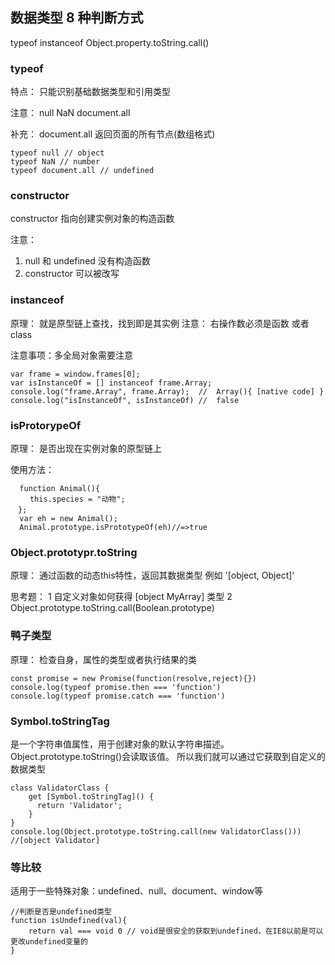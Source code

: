 ## 数据类型 8 种判断方式

typeof instanceof Object.property.toString.call()


### typeof
特点： 只能识别基础数据类型和引用类型

注意： null  NaN  document.all

补充： document.all 返回页面的所有节点(数组格式)

```
typeof null // object
typeof NaN // number
typeof document.all // undefined
```

### constructor
constructor 指向创建实例对象的构造函数

注意： 
1. null 和 undefined 没有构造函数
2. constructor 可以被改写


### instanceof

原理： 就是原型链上查找，找到即是其实例
注意： 右操作数必须是函数 或者 class

注意事项：多全局对象需要注意
```
var frame = window.frames[0];
var isInstanceOf = [] instanceof frame.Array;
console.log("frame.Array", frame.Array);  //  Array(){ [native code] }
console.log("isInstanceOf", isInstanceOf) //  false
```

### isProtorypeOf
原理： 是否出现在实例对象的原型链上

使用方法：
```
  function Animal(){
　　 this.species = "动物";
　};
  var eh = new Animal();
  Animal.prototype.isPrototypeOf(eh)//=>true
```

### Object.prototypr.toString 
原理： 通过函数的动态this特性，返回其数据类型 例如 '[object, Object]'

思考题：
1 自定义对象如何获得 [object MyArray] 类型
2 Object.prototype.toString.call(Boolean.prototype)


### 鸭子类型
原理： 检查自身，属性的类型或者执行结果的类

```
const promise = new Promise(function(resolve,reject){})
console.log(typeof promise.then === 'function')
console.log(typeof promise.catch === 'function')
```

### Symbol.toStringTag
是一个字符串值属性，用于创建对象的默认字符串描述。Object.prototype.toString()会读取该值。
所以我们就可以通过它获取到自定义的数据类型

```
class ValidatorClass {
    get [Symbol.toStringTag]() {
      return 'Validator';
    }
}
console.log(Object.prototype.toString.call(new ValidatorClass())) 
//[object Validator]
```


### 等比较
适用于一些特殊对象：undefined、null、document、window等

```
//判断是否是undefined类型
function isUndefined(val){
    return val === void 0 // void是很安全的获取到undefined，在IE8以前是可以更改undefined变量的
}

```

